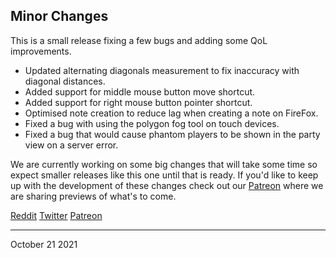 ## Minor Changes

This is a small release fixing a few bugs and adding some QoL improvements.

- Updated alternating diagonals measurement to fix inaccuracy with diagonal distances.
- Added support for middle mouse button move shortcut.
- Added support for right mouse button pointer shortcut.
- Optimised note creation to reduce lag when creating a note on FireFox.
- Fixed a bug with using the polygon fog tool on touch devices.
- Fixed a bug that would cause phantom players to be shown in the party view on a server error.

We are currently working on some big changes that will take some time so expect smaller releases like this one until that is ready. If you'd like to keep up with the development of these changes check out our [Patreon](https://patreon.com/owlbearrodeo) where we are sharing previews of what's to come.

[Reddit]()
[Twitter]()
[Patreon]()

---

October 21 2021
